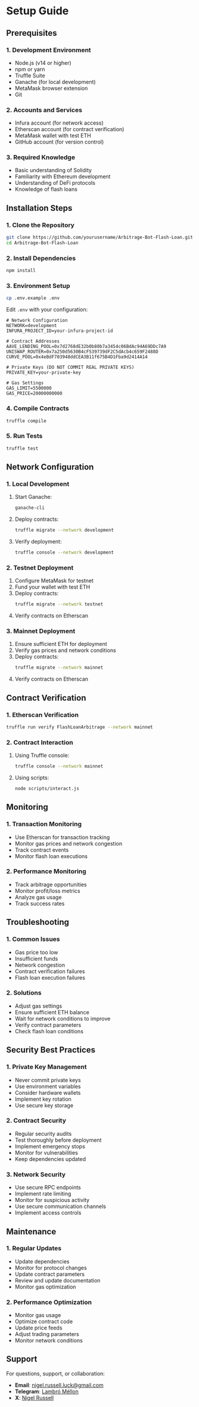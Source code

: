 # Setup Guide

## Prerequisites

### 1. Development Environment
- Node.js (v14 or higher)
- npm or yarn
- Truffle Suite
- Ganache (for local development)
- MetaMask browser extension
- Git

### 2. Accounts and Services
- Infura account (for network access)
- Etherscan account (for contract verification)
- MetaMask wallet with test ETH
- GitHub account (for version control)

### 3. Required Knowledge
- Basic understanding of Solidity
- Familiarity with Ethereum development
- Understanding of DeFi protocols
- Knowledge of flash loans

## Installation Steps

### 1. Clone the Repository
```bash
git clone https://github.com/yourusername/Arbitrage-Bot-Flash-Loan.git
cd Arbitrage-Bot-Flash-Loan
```

### 2. Install Dependencies
```bash
npm install
```

### 3. Environment Setup
```bash
cp .env.example .env
```

Edit `.env` with your configuration:
```env
# Network Configuration
NETWORK=development
INFURA_PROJECT_ID=your-infura-project-id

# Contract Addresses
AAVE_LENDING_POOL=0x7d2768dE32b0b80b7a3454c06BdAc94A69DDc7A9
UNISWAP_ROUTER=0x7a250d5630B4cF539739dF2C5dAcb4c659F2488D
CURVE_POOL=0x4eBdF703948ddCEA3B11f675B4D1Fba9d2414A14

# Private Keys (DO NOT COMMIT REAL PRIVATE KEYS)
PRIVATE_KEY=your-private-key

# Gas Settings
GAS_LIMIT=5500000
GAS_PRICE=20000000000
```

### 4. Compile Contracts
```bash
truffle compile
```

### 5. Run Tests
```bash
truffle test
```

## Network Configuration

### 1. Local Development
1. Start Ganache:
   ```bash
   ganache-cli
   ```
2. Deploy contracts:
   ```bash
   truffle migrate --network development
   ```
3. Verify deployment:
   ```bash
   truffle console --network development
   ```

### 2. Testnet Deployment
1. Configure MetaMask for testnet
2. Fund your wallet with test ETH
3. Deploy contracts:
   ```bash
   truffle migrate --network testnet
   ```
4. Verify contracts on Etherscan

### 3. Mainnet Deployment
1. Ensure sufficient ETH for deployment
2. Verify gas prices and network conditions
3. Deploy contracts:
   ```bash
   truffle migrate --network mainnet
   ```
4. Verify contracts on Etherscan

## Contract Verification

### 1. Etherscan Verification
```bash
truffle run verify FlashLoanArbitrage --network mainnet
```

### 2. Contract Interaction
1. Using Truffle console:
   ```bash
   truffle console --network mainnet
   ```
2. Using scripts:
   ```bash
   node scripts/interact.js
   ```

## Monitoring

### 1. Transaction Monitoring
- Use Etherscan for transaction tracking
- Monitor gas prices and network congestion
- Track contract events
- Monitor flash loan executions

### 2. Performance Monitoring
- Track arbitrage opportunities
- Monitor profit/loss metrics
- Analyze gas usage
- Track success rates

## Troubleshooting

### 1. Common Issues
- Gas price too low
- Insufficient funds
- Network congestion
- Contract verification failures
- Flash loan execution failures

### 2. Solutions
- Adjust gas settings
- Ensure sufficient ETH balance
- Wait for network conditions to improve
- Verify contract parameters
- Check flash loan conditions

## Security Best Practices

### 1. Private Key Management
- Never commit private keys
- Use environment variables
- Consider hardware wallets
- Implement key rotation
- Use secure key storage

### 2. Contract Security
- Regular security audits
- Test thoroughly before deployment
- Implement emergency stops
- Monitor for vulnerabilities
- Keep dependencies updated

### 3. Network Security
- Use secure RPC endpoints
- Implement rate limiting
- Monitor for suspicious activity
- Use secure communication channels
- Implement access controls

## Maintenance

### 1. Regular Updates
- Update dependencies
- Monitor for protocol changes
- Update contract parameters
- Review and update documentation
- Monitor gas optimization

### 2. Performance Optimization
- Monitor gas usage
- Optimize contract code
- Update price feeds
- Adjust trading parameters
- Monitor network conditions

## Support

For questions, support, or collaboration:
- **Email**: nigel.russell.luck@gmail.com
- **Telegram**: [Lambró Méllon](https://t.me/lambro_mellon)
- **X**: [Nigel Russell](https://x.com/nigelrussell93) 